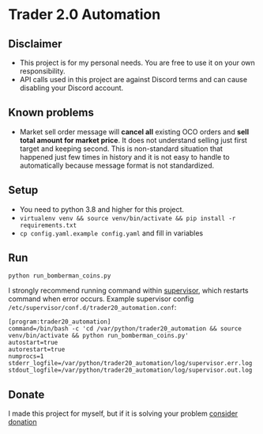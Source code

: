 # Trader 2.0 Automation

## Disclaimer

- This project is for my personal needs. You are free to use it on your own responsibility.
- API calls used in this project are against Discord terms and can cause disabling your Discord account.

## Known problems

- Market sell order message will **cancel all** existing OCO orders and **sell total amount for market price**. It does
  not understand selling just first target and keeping second. This is non-standard situation that happened just few
  times in history and it is not easy to handle to automatically because message format is not standardized.

## Setup

- You need to  python 3.8 and higher for this project. 
- `virtualenv venv && source venv/bin/activate && pip install -r requirements.txt`
- `cp config.yaml.example config.yaml` and fill in variables

## Run

`python run_bomberman_coins.py`

I strongly recommend running command within [supervisor](http://supervisord.org/running.html), which restarts command
when error occurs. Example supervisor config `/etc/supervisor/conf.d/trader20_automation.conf`:

```
[program:trader20_automation]
command=/bin/bash -c 'cd /var/python/trader20_automation && source venv/bin/activate && python run_bomberman_coins.py'
autostart=true
autorestart=true
numprocs=1
stderr_logfile=/var/python/trader20_automation/log/supervisor.err.log
stdout_logfile=/var/python/trader20_automation/log/supervisor.out.log
```

## Donate

I made this project for myself, but if it is solving your problem [consider donation](https://revolut.me/jakub20w6)
